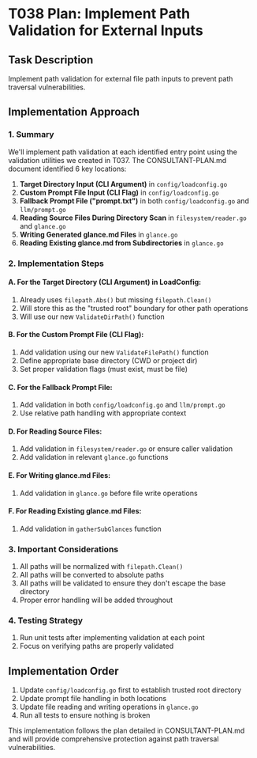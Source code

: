 # T038 Plan: Implement Path Validation for External Inputs

## Task Description
Implement path validation for external file path inputs to prevent path traversal vulnerabilities.

## Implementation Approach

### 1. Summary
We'll implement path validation at each identified entry point using the validation utilities we created in T037. The CONSULTANT-PLAN.md document identified 6 key locations:

1. **Target Directory Input (CLI Argument)** in `config/loadconfig.go`
2. **Custom Prompt File Input (CLI Flag)** in `config/loadconfig.go`
3. **Fallback Prompt File ("prompt.txt")** in both `config/loadconfig.go` and `llm/prompt.go`
4. **Reading Source Files During Directory Scan** in `filesystem/reader.go` and `glance.go`
5. **Writing Generated glance.md Files** in `glance.go`
6. **Reading Existing glance.md from Subdirectories** in `glance.go`

### 2. Implementation Steps

#### A. For the Target Directory (CLI Argument) in LoadConfig:
1. Already uses `filepath.Abs()` but missing `filepath.Clean()`
2. Will store this as the "trusted root" boundary for other path operations
3. Will use our new `ValidateDirPath()` function

#### B. For the Custom Prompt File (CLI Flag):
1. Add validation using our new `ValidateFilePath()` function
2. Define appropriate base directory (CWD or project dir)
3. Set proper validation flags (must exist, must be file)

#### C. For the Fallback Prompt File:
1. Add validation in both `config/loadconfig.go` and `llm/prompt.go`
2. Use relative path handling with appropriate context

#### D. For Reading Source Files:
1. Add validation in `filesystem/reader.go` or ensure caller validation
2. Add validation in relevant `glance.go` functions

#### E. For Writing glance.md Files:
1. Add validation in `glance.go` before file write operations

#### F. For Reading Existing glance.md Files:
1. Add validation in `gatherSubGlances` function

### 3. Important Considerations
1. All paths will be normalized with `filepath.Clean()`
2. All paths will be converted to absolute paths
3. All paths will be validated to ensure they don't escape the base directory
4. Proper error handling will be added throughout

### 4. Testing Strategy
1. Run unit tests after implementing validation at each point
2. Focus on verifying paths are properly validated

## Implementation Order
1. Update `config/loadconfig.go` first to establish trusted root directory
2. Update prompt file handling in both locations
3. Update file reading and writing operations in `glance.go`
4. Run all tests to ensure nothing is broken

This implementation follows the plan detailed in CONSULTANT-PLAN.md and will provide comprehensive protection against path traversal vulnerabilities.